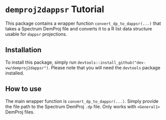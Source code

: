# `demproj2dappsr` Tutorial

This package contains a wrapper function `convert_dp_to_dappsr(...)` that takes a Spectrum DemProj file and converts it to a R list data structure usable for `dappsr` projections.

## Installation

To install this package, simply run `devtools::install_github("dev-vw/demproj2dappsr")`. Please note that you will need the `devtools` package installed.

## How to use

The main wrapper function is `convert_dp_to_dappsr(...)`. Simply provide the file path to the Spectrum DemProj `.dp` file. Only works with `<General1>` DemProj files.
